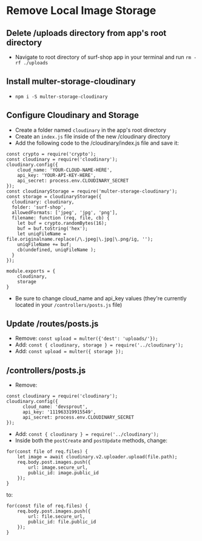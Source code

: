 # Remove Local Image Storage

## Delete /uploads directory from app's root directory
- Navigate to root directory of surf-shop app in your terminal and run `rm -rf ./uploads`

## Install multer-storage-cloudinary
- `npm i -S multer-storage-cloudinary`

## Configure Cloudinary and Storage
- Create a folder named `cloudinary` in the app's root directory
- Create an `index.js` file inside of the new /cloudinary directory
- Add the following code to the /cloudinary/index.js file and save it:
```JS
const crypto = require('crypto');
const cloudinary = require('cloudinary');
cloudinary.config({
	cloud_name: 'YOUR-CLOUD-NAME-HERE',
	api_key: 'YOUR-API-KEY-HERE',
	api_secret: process.env.CLOUDINARY_SECRET
});
const cloudinaryStorage = require('multer-storage-cloudinary');
const storage = cloudinaryStorage({
  cloudinary: cloudinary,
  folder: 'surf-shop',
  allowedFormats: ['jpeg', 'jpg', 'png'],
  filename: function (req, file, cb) {
  	let buf = crypto.randomBytes(16);
  	buf = buf.toString('hex');
  	let uniqFileName = file.originalname.replace(/\.jpeg|\.jpg|\.png/ig, '');
  	uniqFileName += buf;
    cb(undefined, uniqFileName );
  }
});

module.exports = {
	cloudinary,
	storage
}
```
- Be sure to change cloud_name and api_key values (they're currently located in your `/controllers/posts.js` file)

## Update /routes/posts.js
- Remove: `const upload = multer({'dest': 'uploads/'});`
- Add: `const { cloudinary, storage } = require('../cloudinary');`
- Add: `const upload = multer({ storage });`

## /controllers/posts.js
- Remove: 
```JS
const cloudinary = require('cloudinary');
cloudinary.config({
      cloud_name: 'devsprout',
      api_key: '111963319915549',
      api_secret: process.env.CLOUDINARY_SECRET
});
```
- Add: `const { cloudinary } = require('../cloudinary');`
- Inside both the `postCreate` and `postUpdate` methods, change:
```JS
for(const file of req.files) {
	let image = await cloudinary.v2.uploader.upload(file.path);
	req.body.post.images.push({
		url: image.secure_url,
		public_id: image.public_id
	});
}
```
to:
```JS
for(const file of req.files) {
	req.body.post.images.push({
		url: file.secure_url,
		public_id: file.public_id
	});
}
```
